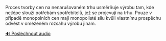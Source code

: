 
Proces tvorby cen na nenarušovaném trhu usměrňuje výrobu tam, kde nejlépe slouží potřebám spotřebitelů, jež se projevují na trhu. Pouze v případě monopolních cen mají monopolisté sílu kvůli vlastnímu prospěchu odvést v omezeném rozsahu výrobu jinam.

[🔊 Poslechnout audio](/data/7-paragraphs/audio/chapter_72/para_004-Proces-tvorby-cen-na-nenaruovanm-trhu-usmruje.mp3)
